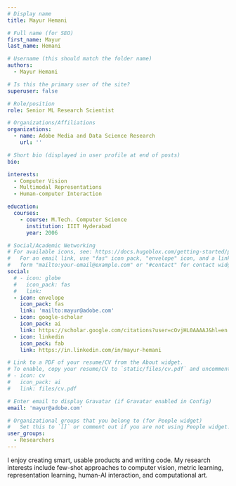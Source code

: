```yaml
---
# Display name
title: Mayur Hemani	

# Full name (for SEO)
first_name: Mayur
last_name: Hemani

# Username (this should match the folder name)
authors:
  - Mayur Hemani

# Is this the primary user of the site?
superuser: false

# Role/position
role: Senior ML Research Scientist

# Organizations/Affiliations
organizations:
  - name: Adobe Media and Data Science Research
    url: ''

# Short bio (displayed in user profile at end of posts)
bio: 

interests:
  - Computer Vision
  - Multimodal Representations
  - Human-computer Interaction

education:
  courses:
    - course: M.Tech. Computer Science
      institution: IIIT Hyderabad
      year: 2006

# Social/Academic Networking
# For available icons, see: https://docs.hugoblox.com/getting-started/page-builder/#icons
#   For an email link, use "fas" icon pack, "envelope" icon, and a link in the
#   form "mailto:your-email@example.com" or "#contact" for contact widget.
social:
  # - icon: globe
  #   icon_pack: fas
  #   link: 
  - icon: envelope
    icon_pack: fas
    link: 'mailto:mayur@adobe.com'
  - icon: google-scholar
    icon_pack: ai
    link: https://scholar.google.com/citations?user=cOvjHL0AAAAJ&hl=en 
  - icon: linkedin
    icon_pack: fab
    link: https://in.linkedin.com/in/mayur-hemani 

# Link to a PDF of your resume/CV from the About widget.
# To enable, copy your resume/CV to `static/files/cv.pdf` and uncomment the lines below.
# - icon: cv
#   icon_pack: ai
#   link: files/cv.pdf

# Enter email to display Gravatar (if Gravatar enabled in Config)
email: 'mayur@adobe.com'

# Organizational groups that you belong to (for People widget)
#   Set this to `[]` or comment out if you are not using People widget.
user_groups:
  - Researchers
---
```


I enjoy creating smart, usable products and writing code. My research interests include few-shot approaches to computer vision, metric learning, representation learning, human-AI interaction, and computational art. 
